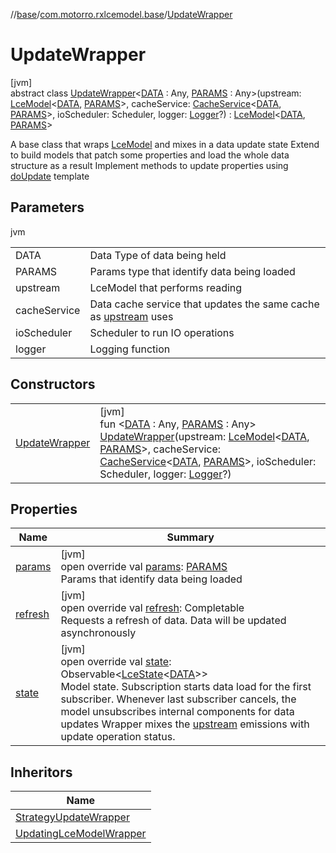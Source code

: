 //[base](../../../index.md)/[com.motorro.rxlcemodel.base](../index.md)/[UpdateWrapper](index.md)

# UpdateWrapper

[jvm]\
abstract class [UpdateWrapper](index.md)&lt;[DATA](index.md) : Any, [PARAMS](index.md) : Any&gt;(upstream: [LceModel](../-lce-model/index.md)&lt;[DATA](index.md), [PARAMS](index.md)&gt;, cacheService: [CacheService](../../com.motorro.rxlcemodel.base.service/-cache-service/index.md)&lt;[DATA](index.md), [PARAMS](index.md)&gt;, ioScheduler: Scheduler, logger: [Logger](../-logger/index.md)?) : [LceModel](../-lce-model/index.md)&lt;[DATA](index.md), [PARAMS](index.md)&gt; 

A base class that wraps [LceModel](../-lce-model/index.md) and mixes in a data update state Extend to build models that patch some properties and load the whole data structure as a result Implement methods to update properties using [doUpdate](../../../../base/com.motorro.rxlcemodel.base/-update-wrapper/do-update.md) template

## Parameters

jvm

| | |
|---|---|
| DATA | Data Type of data being held |
| PARAMS | Params type that identify data being loaded |
| upstream | LceModel that performs reading |
| cacheService | Data cache service that updates the same cache as [upstream](../../../../base/com.motorro.rxlcemodel.base/-update-wrapper/upstream.md) uses |
| ioScheduler | Scheduler to run IO operations |
| logger | Logging function |

## Constructors

| | |
|---|---|
| [UpdateWrapper](-update-wrapper.md) | [jvm]<br>fun &lt;[DATA](index.md) : Any, [PARAMS](index.md) : Any&gt; [UpdateWrapper](-update-wrapper.md)(upstream: [LceModel](../-lce-model/index.md)&lt;[DATA](index.md), [PARAMS](index.md)&gt;, cacheService: [CacheService](../../com.motorro.rxlcemodel.base.service/-cache-service/index.md)&lt;[DATA](index.md), [PARAMS](index.md)&gt;, ioScheduler: Scheduler, logger: [Logger](../-logger/index.md)?) |

## Properties

| Name | Summary |
|---|---|
| [params](../-lce-model/params.md) | [jvm]<br>open override val [params](../-lce-model/params.md): [PARAMS](index.md)<br>Params that identify data being loaded |
| [refresh](../-lce-use-case/refresh.md) | [jvm]<br>open override val [refresh](../-lce-use-case/refresh.md): Completable<br>Requests a refresh of data. Data will be updated asynchronously |
| [state](state.md) | [jvm]<br>open override val [state](state.md): Observable&lt;[LceState](../-lce-state/index.md)&lt;[DATA](index.md)&gt;&gt;<br>Model state. Subscription starts data load for the first subscriber. Whenever last subscriber cancels, the model unsubscribes internal components for data updates Wrapper mixes the [upstream](../../../../base/com.motorro.rxlcemodel.base/-update-wrapper/upstream.md) emissions with update operation status. |

## Inheritors

| Name |
|---|
| [StrategyUpdateWrapper](../-strategy-update-wrapper/index.md) |
| [UpdatingLceModelWrapper](../-updating-lce-model-wrapper/index.md) |

